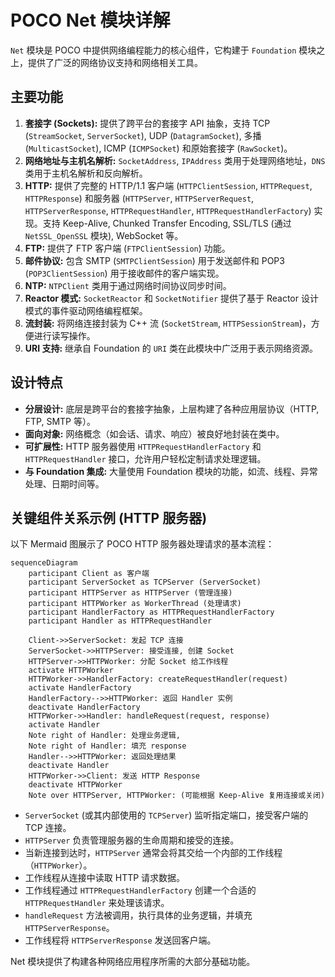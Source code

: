 # POCO Net 模块详解

`Net` 模块是 POCO 中提供网络编程能力的核心组件，它构建于 `Foundation` 模块之上，提供了广泛的网络协议支持和网络相关工具。

## 主要功能

1.  **套接字 (Sockets):** 提供了跨平台的套接字 API 抽象，支持 TCP (`StreamSocket`, `ServerSocket`), UDP (`DatagramSocket`), 多播 (`MulticastSocket`), ICMP (`ICMPSocket`) 和原始套接字 (`RawSocket`)。
2.  **网络地址与主机名解析:** `SocketAddress`, `IPAddress` 类用于处理网络地址，`DNS` 类用于主机名解析和反向解析。
3.  **HTTP:** 提供了完整的 HTTP/1.1 客户端 (`HTTPClientSession`, `HTTPRequest`, `HTTPResponse`) 和服务器 (`HTTPServer`, `HTTPServerRequest`, `HTTPServerResponse`, `HTTPRequestHandler`, `HTTPRequestHandlerFactory`) 实现。支持 Keep-Alive, Chunked Transfer Encoding, SSL/TLS (通过 `NetSSL_OpenSSL` 模块), WebSocket 等。
4.  **FTP:** 提供了 FTP 客户端 (`FTPClientSession`) 功能。
5.  **邮件协议:** 包含 SMTP (`SMTPClientSession`) 用于发送邮件和 POP3 (`POP3ClientSession`) 用于接收邮件的客户端实现。
6.  **NTP:** `NTPClient` 类用于通过网络时间协议同步时间。
7.  **Reactor 模式:** `SocketReactor` 和 `SocketNotifier` 提供了基于 Reactor 设计模式的事件驱动网络编程框架。
8.  **流封装:** 将网络连接封装为 C++ 流 (`SocketStream`, `HTTPSessionStream`)，方便进行读写操作。
9.  **URI 支持:** 继承自 Foundation 的 `URI` 类在此模块中广泛用于表示网络资源。

## 设计特点

*   **分层设计:** 底层是跨平台的套接字抽象，上层构建了各种应用层协议（HTTP, FTP, SMTP 等）。
*   **面向对象:** 网络概念（如会话、请求、响应）被良好地封装在类中。
*   **可扩展性:** HTTP 服务器使用 `HTTPRequestHandlerFactory` 和 `HTTPRequestHandler` 接口，允许用户轻松定制请求处理逻辑。
*   **与 Foundation 集成:** 大量使用 Foundation 模块的功能，如流、线程、异常处理、日期时间等。

## 关键组件关系示例 (HTTP 服务器)

以下 Mermaid 图展示了 POCO HTTP 服务器处理请求的基本流程：

```mermaid
sequenceDiagram
    participant Client as 客户端
    participant ServerSocket as TCPServer (ServerSocket)
    participant HTTPServer as HTTPServer (管理连接)
    participant HTTPWorker as WorkerThread (处理请求)
    participant HandlerFactory as HTTPRequestHandlerFactory
    participant Handler as HTTPRequestHandler

    Client->>ServerSocket: 发起 TCP 连接
    ServerSocket->>HTTPServer: 接受连接, 创建 Socket
    HTTPServer->>HTTPWorker: 分配 Socket 给工作线程
    activate HTTPWorker
    HTTPWorker->>HandlerFactory: createRequestHandler(request)
    activate HandlerFactory
    HandlerFactory-->>HTTPWorker: 返回 Handler 实例
    deactivate HandlerFactory
    HTTPWorker->>Handler: handleRequest(request, response)
    activate Handler
    Note right of Handler: 处理业务逻辑,
    Note right of Handler: 填充 response
    Handler-->>HTTPWorker: 返回处理结果
    deactivate Handler
    HTTPWorker->>Client: 发送 HTTP Response
    deactivate HTTPWorker
    Note over HTTPServer, HTTPWorker: (可能根据 Keep-Alive 复用连接或关闭)
```

*   `ServerSocket` (或其内部使用的 `TCPServer`) 监听指定端口，接受客户端的 TCP 连接。
*   `HTTPServer` 负责管理服务器的生命周期和接受的连接。
*   当新连接到达时，`HTTPServer` 通常会将其交给一个内部的工作线程（`HTTPWorker`）。
*   工作线程从连接中读取 HTTP 请求数据。
*   工作线程通过 `HTTPRequestHandlerFactory` 创建一个合适的 `HTTPRequestHandler` 来处理该请求。
*   `handleRequest` 方法被调用，执行具体的业务逻辑，并填充 `HTTPServerResponse`。
*   工作线程将 `HTTPServerResponse` 发送回客户端。

Net 模块提供了构建各种网络应用程序所需的大部分基础功能。 
